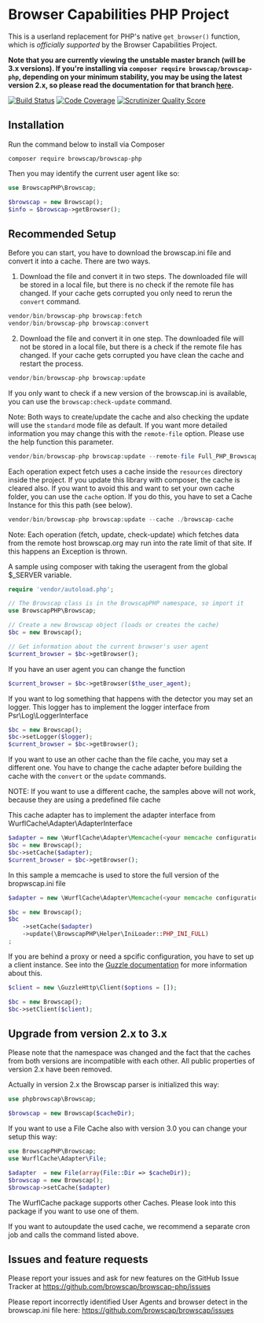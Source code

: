 Browser Capabilities PHP Project
================================

This is a userland replacement for PHP's native `get_browser()` function, which is _officially supported_ by the Browser Capabilities Project.

**Note that you are currently viewing the unstable master branch (will be 3.x versions). If you're installing via `composer require browscap/browscap-php`, depending on your minimum stability, you may be using the latest version 2.x, so please read the documentation for that branch [here](https://github.com/browscap/browscap-php/tree/2.x).**

[![Build Status](https://secure.travis-ci.org/browscap/browscap-php.png?branch=master)](http://travis-ci.org/browscap/browscap-php) [![Code Coverage](https://scrutinizer-ci.com/g/browscap/browscap-php/badges/coverage.png?s=61cb32ca83d2053ed9b140690b6e18dfa00e4639)](https://scrutinizer-ci.com/g/browscap/browscap-php/) [![Scrutinizer Quality Score](https://scrutinizer-ci.com/g/browscap/browscap-php/badges/quality-score.png?s=db1cc1699b1cb6ac6ae46754ef9612217eba5526)](https://scrutinizer-ci.com/g/browscap/browscap-php/)

Installation
------------

Run the command below to install via Composer

```shell
composer require browscap/browscap-php 
```

Then you may identify the current user agent like so:

```php
use BrowscapPHP\Browscap;

$browscap = new Browscap();
$info = $browscap->getBrowser();
```

Recommended Setup
-----------------

Before you can start, you have to download the browscap.ini file and convert it into a cache. There are two ways.

1. Download the file and convert it in two steps. The downloaded file will be stored in a local file, but there is no check
   if the remote file has changed. If your cache gets corrupted you only need to rerun the `convert` command.

```php
vendor/bin/browscap-php browscap:fetch
vendor/bin/browscap-php browscap:convert
```

2. Download the file and convert it in one step. The downloaded file will not be stored in a local file, but there is a check
   if the remote file has changed. If your cache gets corrupted you have clean the cache and restart the process.

```php
vendor/bin/browscap-php browscap:update
```

If you only want to check if a new version of the browscap.ini is available, you can use the `browscap:check-update` command.

Note: Both ways to create/update the cache and also checking the update will use the `standard` mode file as default. 
If you want more detailed information you may change this with the `remote-file` option.
Please use the help function this parameter.

```php
vendor/bin/browscap-php browscap:update --remote-file Full_PHP_BrowscapINI
```

Each operation expect fetch uses a cache inside the `resources` directory inside the project. If you update this library with 
composer, the cache is cleared also. If you want to avoid this and want to set your own cache folder, 
you can use the `cache` option. If you do this, you have to set a Cache Instance for this this path (see below).

```php
vendor/bin/browscap-php browscap:update --cache ./browscap-cache
```

Note: Each operation (fetch, update, check-update) which fetches data from the remote host browscap.org may run into the 
rate limit of that site. If this happens an Exception is thrown.

A sample using composer with taking the useragent from the global $_SERVER variable.

```php
require 'vendor/autoload.php';

// The Browscap class is in the BrowscapPHP namespace, so import it
use BrowscapPHP\Browscap;

// Create a new Browscap object (loads or creates the cache)
$bc = new Browscap();

// Get information about the current browser's user agent
$current_browser = $bc->getBrowser();
```

If you have an user agent you can change the function
```php
$current_browser = $bc->getBrowser($the_user_agent);
```

If you want to log something that happens with the detector you may set an logger.
This logger has to implement the logger interface from Psr\Log\LoggerInterface

```php
$bc = new Browscap();
$bc->setLogger($logger);
$current_browser = $bc->getBrowser();
```

If you want to use an other cache than the file cache, you may set a different one. You have to
change the cache adapter before building the cache with the `convert` or the `update` commands.

NOTE: If you want to use a different cache, the samples above will not work, because they are using
a predefined file cache

This cache adapter has to implement the adapter interface from WurflCache\Adapter\AdapterInterface
```php
$adapter = new \WurflCache\Adapter\Memcache(<your memcache configuration as array>);
$bc = new Browscap();
$bc->setCache($adapter);
$current_browser = $bc->getBrowser();
```

In this sample a memcache is used to store the full version of the bropwscap.ini file
```php
$adapter = new \WurflCache\Adapter\Memcache(<your memcache configuration as array>);

$bc = new Browscap();
$bc
    ->setCache($adapter)
    ->update(\BrowscapPHP\Helper\IniLoader::PHP_INI_FULL)
;
```

If you are behind a proxy or need a spcific configuration, you have to set up a client instance. 
See into the [Guzzle documentation](http://docs.guzzlephp.org/en/latest/) for more information about this.

```php
$client = new \GuzzleHttp\Client($options = []);

$bc = new Browscap();
$bc->setClient($client);
```

Upgrade from version 2.x to 3.x
-------------------------------

Please note that the namespace was changed and the fact that the caches from both versions are incompatible with each other.
All public properties of version 2.x have been removed.

Actually in version 2.x the Browscap parser is initialized this way:

```php
use phpbrowscap\Browscap;

$browscap = new Browscap($cacheDir);
```

If you want to use a File Cache also with version 3.0 you can change your setup this way:

```php
use BrowscapPHP\Browscap;
use WurflCache\Adapter\File;

$adapter  = new File(array(File::Dir => $cacheDir));
$browscap = new Browscap();
$browscap->setCache($adapter)
```

The WurflCache package supports other Caches. Please look into this package if you want to use one of them.

If you want to autoupdate the used cache, we recommend a separate cron job and calls the command listed above.


Issues and feature requests
---------------------------

Please report your issues and ask for new features on the GitHub Issue Tracker
at https://github.com/browscap/browscap-php/issues

Please report incorrectly identified User Agents and browser detect in the browscap.ini
file here: https://github.com/browscap/browscap/issues
